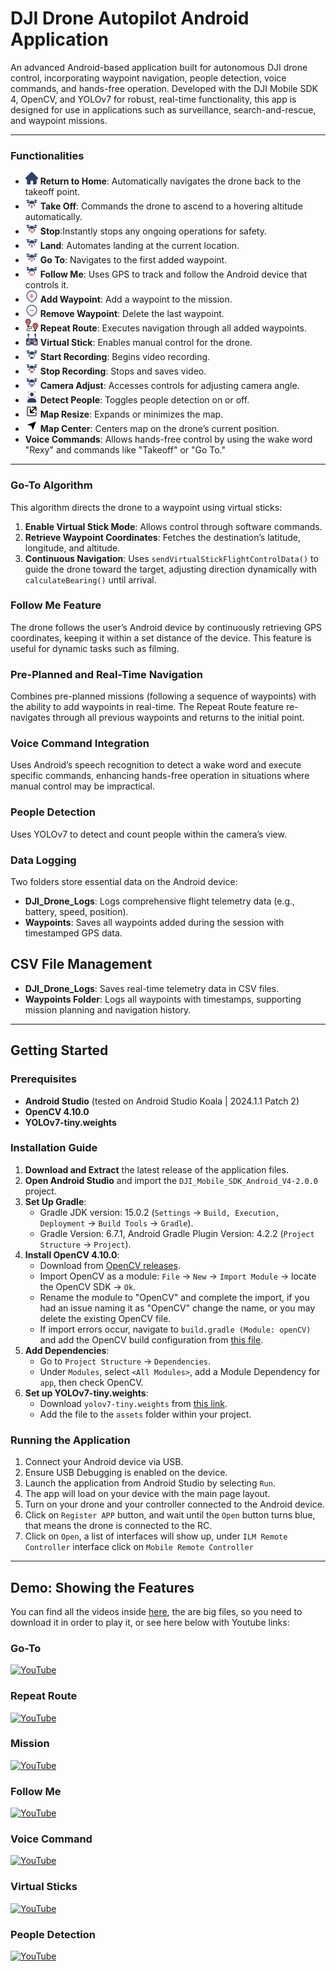 # DJI Drone Autopilot Android Application

An advanced Android-based application built for autonomous DJI drone control, incorporating waypoint navigation, people detection, voice commands, and hands-free operation. Developed with the DJI Mobile SDK 4, OpenCV, and YOLOv7 for robust, real-time functionality, this app is designed for use in applications such as surveillance, search-and-rescue, and waypoint missions.

---

### Functionalities

- <img src="app/src/main/res/drawable/ilm_drone_return_to_home.png" width="20"> **Return to Home**: Automatically navigates the drone back to the takeoff point.
- <img src="app/src/main/res/drawable/ilm_drone_takeoff.png" width="20"> **Take Off**: Commands the drone to ascend to a hovering altitude automatically.
- <img src="app/src/main/res/drawable/ilm_drone_stop.png" width="20"> **Stop**:Instantly stops any ongoing operations for safety.
- <img src="app/src/main/res/drawable/ilm_drone_land.png" width="20"> **Land**: Automates landing at the current location.
- <img src="app/src/main/res/drawable/ilm_drone_go_to.png" width="20"> **Go To**: Navigates to the first added waypoint.
- <img src="app/src/main/res/drawable/ilm_drone_folow_me.png" width="20"> **Follow Me**: Uses GPS to track and follow the Android device that controls it.
- <img src="app/src/main/res/drawable/ilm_addwaypoint.png" width="20"> **Add Waypoint**: Add a waypoint to the mission.
- <img src="app/src/main/res/drawable/ilm_removewaypoint.png" width="20"> **Remove Waypoint**: Delete the last waypoint.
- <img src="app/src/main/res/drawable/ilm_drone_repeat_route.png" width="20"> **Repeat Route**: Executes navigation through all added waypoints.
- <img src="app/src/main/res/drawable/ilm_drone_virtualstick.png" width="20"> **Virtual Stick**: Enables manual control for the drone.
- <img src="app/src/main/res/drawable/ilm_drone_capture_video_off.png" width="20"> **Start Recording**: Begins video recording.
- <img src="app/src/main/res/drawable/ilm_drone_capture_video_on.png" width="20"> **Stop Recording**: Stops and saves video.
- <img src="app/src/main/res/drawable/ilm_drone_camera_adjust.png" width="20"> **Camera Adjust**: Accesses controls for adjusting camera angle.
- <img src="app/src/main/res/drawable/ilm_people_detection.png" width="20"> **Detect People**: Toggles people detection on or off.
- <img src="app/src/main/res/drawable/ilm_map_resize.png" width="20"> **Map Resize**: Expands or minimizes the map.
- <img src="app/src/main/res/drawable/ilm_map_center.png" width="20"> **Map Center**: Centers map on the drone’s current position.
- **Voice Commands**: Allows hands-free control by using the wake word "Rexy" and commands like "Takeoff" or "Go To."

---

### Go-To Algorithm
This algorithm directs the drone to a waypoint using virtual sticks:
1. **Enable Virtual Stick Mode**: Allows control through software commands.
2. **Retrieve Waypoint Coordinates**: Fetches the destination’s latitude, longitude, and altitude.
3. **Continuous Navigation**: Uses `sendVirtualStickFlightControlData()` to guide the drone toward the target, adjusting direction dynamically with `calculateBearing()` until arrival.

### Follow Me Feature
The drone follows the user’s Android device by continuously retrieving GPS coordinates, keeping it within a set distance of the device. This feature is useful for dynamic tasks such as filming.

### Pre-Planned and Real-Time Navigation
Combines pre-planned missions (following a sequence of waypoints) with the ability to add waypoints in real-time. The Repeat Route feature re-navigates through all previous waypoints and returns to the initial point.

### Voice Command Integration
Uses Android’s speech recognition to detect a wake word and execute specific commands, enhancing hands-free operation in situations where manual control may be impractical.

### People Detection
Uses YOLOv7 to detect and count people within the camera’s view.

### Data Logging
Two folders store essential data on the Android device:
- **DJI_Drone_Logs**: Logs comprehensive flight telemetry data (e.g., battery, speed, position).
- **Waypoints**: Saves all waypoints added during the session with timestamped GPS data.


## CSV File Management
- **DJI_Drone_Logs**: Saves real-time telemetry data in CSV files.
- **Waypoints Folder**: Logs all waypoints with timestamps, supporting mission planning and navigation history.

---
## Getting Started

### Prerequisites
- **Android Studio** (tested on Android Studio Koala | 2024.1.1 Patch 2)
- **OpenCV 4.10.0**
- **YOLOv7-tiny.weights**

### Installation Guide

1. **Download and Extract** the latest release of the application files.
2. **Open Android Studio** and import the `DJI_Mobile_SDK_Android_V4-2.0.0` project.
3. **Set Up Gradle**:
   - Gradle JDK version: 15.0.2 (`Settings` -> `Build, Execution, Deployment` -> `Build Tools` -> `Gradle`).
   - Gradle Version: 6.7.1, Android Gradle Plugin Version: 4.2.2 (`Project Structure` -> `Project`).
4. **Install OpenCV 4.10.0**:
   - Download from [OpenCV releases](https://github.com/opencv/opencv/releases/download/4.10.0/opencv-4.10.0-android-sdk.zip).
   - Import OpenCV as a module: `File` -> `New` -> `Import Module` -> locate the OpenCV SDK -> `Ok`.
   - Rename the module to "OpenCV" and complete the import, if you had an issue naming it as "OpenCV" change the name, or you may delete the existing OpenCV file.
   - If import errors occur, navigate to `build.gradle (Module: openCV)` and add the OpenCV build configuration from [this file](https://github.com/Malak47/DJI_Mobile_SDK_Android_V4/blob/fc803ec79002155ce2565655bd0657ff4d6b4b1d/OpenCV_build_temp.gradle).
5. **Add Dependencies**:
   - Go to `Project Structure` -> `Dependencies`.
   - Under `Modules`, select `<All Modules>`, add a Module Dependency for `app`, then check OpenCV.
6. **Set up YOLOv7-tiny.weights**:
   - Download `yolov7-tiny.weights` from [this link](https://github.com/AlexeyAB/darknet/releases/download/yolov4/yolov7-tiny.weights).
   - Add the file to the `assets` folder within your project.

### Running the Application

1. Connect your Android device via USB.
2. Ensure USB Debugging is enabled on the device.
3. Launch the application from Android Studio by selecting `Run`.
4. The app will load on your device with the main page layout.
5. Turn on your drone and your controller connected to the Android device.
6. Click on `Register APP` button, and wait until the `Open` button turns blue, that means the drone is connected to the RC.
7. Click on `Open`, a list of interfaces will show up, under `ILM Remote Controller` interface click on `Mobile Remote Controller`
   
---
## Demo: Showing the Features 
You can find all the videos inside [here](videos/), the are big files, so you need to download it in order to play it, or see here below with Youtube links:
### Go-To
[![YouTube](http://i.ytimg.com/vi/Szy25ujMVQk/hqdefault.jpg)](https://www.youtube.com/watch?v=Szy25ujMVQk)
### Repeat Route
[![YouTube](http://i.ytimg.com/vi/zZ6wpH34AwE/hqdefault.jpg)](https://www.youtube.com/watch?v=zZ6wpH34AwE)
### Mission
[![YouTube](http://i.ytimg.com/vi/Vzf3RjPZALY/hqdefault.jpg)](https://www.youtube.com/watch?v=Vzf3RjPZALY)
### Follow Me
[![YouTube](http://i.ytimg.com/vi/wnf69fxDW-w/hqdefault.jpg)](https://www.youtube.com/watch?v=wnf69fxDW-w)
### Voice Command
[![YouTube](http://i.ytimg.com/vi/w_YEEzKgEYo/hqdefault.jpg)](https://www.youtube.com/watch?v=w_YEEzKgEYo)
### Virtual Sticks
[![YouTube](http://i.ytimg.com/vi/-zQa4j-t8mg/hqdefault.jpg)](https://www.youtube.com/watch?v=-zQa4j-t8mg)
### People Detection
[![YouTube](http://i.ytimg.com/vi/N1zaoWb2QBM/hqdefault.jpg)](https://www.youtube.com/watch?v=N1zaoWb2QBM)

